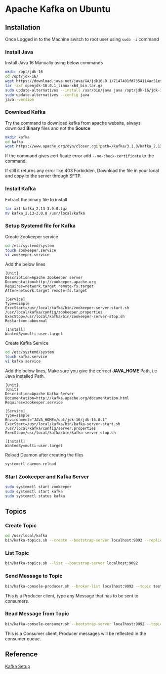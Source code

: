 # Apache Kafka on Ubuntu

## Installation

Once Logged in to the Machine switch to root user using ```sudo -i``` command

### Install Java

Install Java 16 Manually using below commands

```bash
mkdir /opt/jdk-16
cd /opt/jdk-16/
wget https://download.java.net/java/GA/jdk16.0.1/7147401fd7354114ac51ef3e1328291f/9/GPL/openjdk-16.0.1_linux-x64_bin.tar.gz
tar -zxf openjdk-16.0.1_linux-x64_bin.tar.gz 
sudo update-alternatives --install /usr/bin/java java /opt/jdk-16/jdk-16.0.1/bin/java 100
sudo update-alternatives --config java
java -version
```

### Download Kafka

Try the command to download kafka from apache website, always download **Binary** files and not the **Source**

```bash
mkdir kafka
cd kafka
wget https://www.apache.org/dyn/closer.cgi?path=/kafka/3.1.0/kafka_2.13-3.1.0.tgz
```
If the command gives certificate error add ```--no-check-certificate``` to the command.

If still it returns any error like 403 Forbidden, Download the file in your local and copy to the server through SFTP.

### Install Kafka

Extract the binary file to install

```bash
tar xzf kafka_2.13-3.0.0.tgz
mv kafka_2.13-3.0.0 /usr/local/kafka
```

### Setup Systemd file for Kafka

Create Zookeeper service

```bash
cd /etc/systemd/system
touch zookeeper.service
vi zookeeper.service
```

Add the below lines

```
[Unit]
Description=Apache Zookeeper server
Documentation=http://zookeeper.apache.org
Requires=network.target remote-fs.target
After=network.target remote-fs.target

[Service]
Type=simple
ExecStart=/usr/local/kafka/bin/zookeeper-server-start.sh /usr/local/kafka/config/zookeeper.properties
ExecStop=/usr/local/kafka/bin/zookeeper-server-stop.sh
Restart=on-abnormal

[Install]
WantedBy=multi-user.target
```

Create Kafka Service

```bash
cd /etc/systemd/system
touch kafka.service
vi kafka.service
```
Add the below lines, Make sure you give the correct **JAVA_HOME** Path, i.e Java Installed Path.

```
[Unit]
[Unit]
Description=Apache Kafka Server
Documentation=http://kafka.apache.org/documentation.html
Requires=zookeeper.service

[Service]
Type=simple
Environment="JAVA_HOME=/opt/jdk-16/jdk-16.0.1"
ExecStart=/usr/local/kafka/bin/kafka-server-start.sh /usr/local/kafka/config/server.properties
ExecStop=/usr/local/kafka/bin/kafka-server-stop.sh

[Install]
WantedBy=multi-user.target
```
Reload Deamon after creating the files

```bash
systemctl daemon-reload
```
### Start Zookeeper and Kafka Server

```bash
sudo systemctl start zookeeper
sudo systemctl start kafka
sudo systemctl status kafka
```

## Topics

### Create Topic

```bash
cd /usr/local/kafka
bin/kafka-topics.sh --create --bootstrap-server localhost:9092 --replication-factor 1 --partitions 1 --topic testTopic
```

### List Topic

```bash
bin/kafka-topics.sh --list --bootstrap-server localhost:9092
```

### Send Message to Topic

```bash
bin/kafka-console-producer.sh --broker-list localhost:9092 --topic testTopic
```
This is a Producer client, type any Message that has to be sent to consumers.

### Read Message from Topic

```bash
bin/kafka-console-consumer.sh --bootstrap-server localhost:9092 --topic testTopic --from-beginning
```
This is a Consumer client, Producer messages will be reflected in the consumer queue.

## Reference

[Kafka Setup](https://tecadmin.net/install-apache-kafka-ubuntu/)